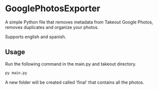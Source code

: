 # GooglePhotosExporter

A simple Python file that removes metadata from Takeout Google Photos, removes duplicates and organize your photos.

Supports english and spanish.

## Usage

Run the following command in the main.py and takeout directory.

```bash
py main.py
```

A new folder will be created called 'final' that contains all the photos.
